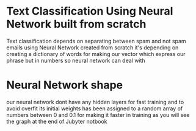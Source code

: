 # Text Classification Using Neural Network built from scratch
Text classification depends on separating between spam and not spam emails using Neural Network created from scratch
it's depending on creating a dictionary of words for making our vector which express our phrase but in numbers so neural network can deal with 
# Neural Network shape 
our neural network dont have any hidden layers for fast training and to avoid overfit 
its initial weights has been assigned to a random array of numbers between 0 and 0.1 for making it faster in training as you will see the graph at the end of Jubyter notbook 

